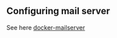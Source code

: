## Configuring mail server

See here [docker-mailserver](https://github.com/tomav/docker-mailserver/wiki/Setup-docker-mailserver-using-the-script-setup.sh)

